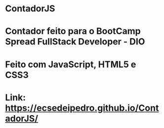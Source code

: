 # ContadorJS

# Contador feito para o BootCamp Spread FullStack Developer - DIO

# Feito com JavaScript, HTML5 e CSS3

# Link: https://ecsedeipedro.github.io/ContadorJS/
